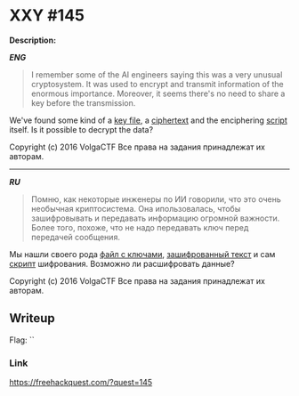 # XXY #145
**Description:**

***ENG***
> I remember some of the AI engineers saying this was a very unusual cryptosystem. It was used to encrypt and transmit information of the enormous importance. Moreover, it seems there's no need to share a key before the transmission.

We've found some kind of a [key file](/FHQ/files/cryptography/key_xxy.txt), a [ciphertext](/FHQ/files/cryptography/ciphertext_xxy.txt) and the enciphering [script](/FHQ/files/cryptography/crypt_xxy.py) itself. Is it possible to decrypt the data?

Copyright (c) 2016 VolgaCTF Все права на задания принадлежат их авторам.

---

***RU***
> Помню, как некоторые инженеры по ИИ говорили, что это очень необычная криптосистема. Она ипользовалась, чтобы зашифровывать и передавать информацию огромной важности. Более того, похоже, что не надо передавать ключ перед передачей сообщения.

Мы нашли своего рода [файл с ключами](/FHQ/files/cryptography/key_xxy.txt), [зашифрованный текст](/FHQ/files/cryptography/ciphertext_xxy.txt) и сам [скрипт](/FHQ/files/cryptography/crypt_xxy.py) шифрования. Возможно ли расшифровать данные?

Copyright (c) 2016 VolgaCTF Все права на задания принадлежат их авторам.

## Writeup



Flag: ``

### Link

https://freehackquest.com/?quest=145
